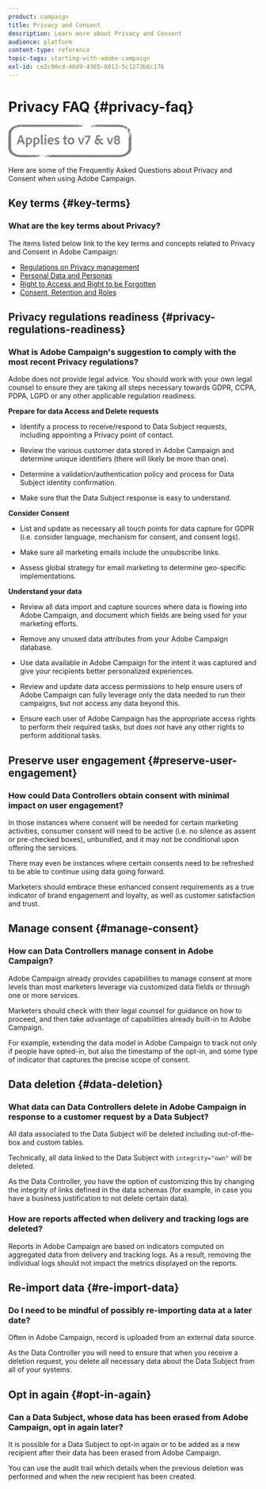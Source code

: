 ```yaml
---
product: campaign
title: Privacy and Consent
description: Learn more about Privacy and Consent
audience: platform
content-type: reference
topic-tags: starting-with-adobe-campaign
exl-id: ce2c90cd-46d9-4365-8013-5c1273b6c176
---
```

# Privacy FAQ {#privacy-faq}

![](../../assets/common.svg)

Here are some of the Frequently Asked Questions about Privacy and Consent when using Adobe Campaign.

## Key terms {#key-terms}

### What are the key terms about Privacy?

The items listed below link to the key terms and concepts related to Privacy and Consent in Adobe Campaign:

* [Regulations on Privacy management](../../platform/using/privacy-management.md#privacy-management-regulations)
* [Personal Data and Personas](../../platform/using/privacy-and-recommendations.md#personal-data)
* [Right to Access and Right to be Forgotten](../../platform/using/privacy-management.md#right-access-forgotten)
* [Consent, Retention and Roles](../../platform/using/privacy-management.md#consent-retention-roles)

## Privacy regulations readiness {#privacy-regulations-readiness}

### What is Adobe Campaign's suggestion to comply with the most recent Privacy regulations?

Adobe does not provide legal advice. You should work with your own legal counsel to ensure they are taking all steps necessary towards GDPR, CCPA, PDPA, LGPD or any other applicable regulation readiness.

**Prepare for data Access and Delete requests**

* Identify a process to receive/respond to Data Subject requests, including appointing a Privacy point of contact.

* Review the various customer data stored in Adobe Campaign and determine unique identifiers (there will likely be more than one).

* Determine a validation/authentication policy and process for Data Subject identity confirmation.

* Make sure that the Data Subject response is easy to understand.

**Consider Consent**

* List and update as necessary all touch points for data capture for GDPR (i.e. consider language, mechanism for consent, and consent logs).

* Make sure all marketing emails include the unsubscribe links.

* Assess global strategy for email marketing to determine geo-specific implementations.

**Understand your data**

* Review all data import and capture sources where data is flowing into Adobe Campaign, and document which fields are being used for your marketing efforts.

* Remove any unused data attributes from your Adobe Campaign database.

* Use data available in Adobe Campaign for the intent it was captured and give your recipients better personalized experiences.

* Review and update data access permissions to help ensure users of Adobe Campaign can fully leverage only the data needed to run their campaigns, but not access any data beyond this.

* Ensure each user of Adobe Campaign has the appropriate access rights to perform their required tasks, but does not have any other rights to perform additional tasks.

## Preserve user engagement {#preserve-user-engagement}

### How could Data Controllers obtain consent with minimal impact on user engagement?

In those instances where consent will be needed for certain marketing activities, consumer consent will need to be active (i.e. no silence as assent or pre-checked boxes), unbundled, and it may not be conditional upon offering the services.

There may even be instances where certain consents need to be refreshed to be able to continue using data going forward.

Marketers should embrace these enhanced consent requirements as a true indicator of brand engagement and loyalty, as well as customer satisfaction and trust.

## Manage consent {#manage-consent}

### How can Data Controllers manage consent in Adobe Campaign?

Adobe Campaign already provides capabilities to manage consent at more levels than most marketers leverage via customized data fields or through one or more services.

Marketers should check with their legal counsel for guidance on how to proceed, and then take advantage of capabilities already built-in to Adobe Campaign.

For example, extending the data model in Adobe Campaign to track not only if people have opted-in, but also the timestamp of the opt-in, and some type of indicator that captures the precise scope of consent.

## Data deletion {#data-deletion}

### What data can Data Controllers delete in Adobe Campaign in response to a customer request by a Data Subject?

All data associated to the Data Subject will be deleted including out-of-the-box and custom tables.

Technically, all data linked to the Data Subject with `integrity="own"` will be deleted.

As the Data Controller, you have the option of customizing this by changing the integrity of links defined in the data schemas (for example, in case you have a business justification to not delete certain data).

### How are reports affected when delivery and tracking logs are deleted?

Reports in Adobe Campaign are based on indicators computed on aggregated data from delivery and tracking logs. As a result, removing the individual logs should not impact the metrics displayed on the reports.

## Re-import data {#re-import-data}

### Do I need to be mindful of possibly re-importing data at a later date?

Often in Adobe Campaign, record is uploaded from an external data source.

As the Data Controller you will need to ensure that when you receive a deletion request, you delete all necessary data about the Data Subject from all of your systems.

## Opt in again {#opt-in-again}

### Can a Data Subject, whose data has been erased from Adobe Campaign, opt in again later?

It is possible for a Data Subject to opt-in again or to be added as a new recipient after their data has been erased from Adobe Campaign.

You can use the audit trail which details when the previous deletion was performed and when the new recipient has been created.

